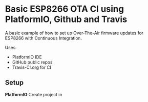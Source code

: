 # Basic ESP8266 OTA CI using PlatformIO, Github and Travis
 A basic example of how to set up Over-The-Air firmware updates for ESP8266 with Continuous Integration.
 
Uses:
 - PlatformIO IDE
 - GitHub public repos
 - Travis-CI.org for CI

## Setup
**PlatformIO**
Create project in 
<!--stackedit_data:
eyJoaXN0b3J5IjpbLTI3NzI3NTU2OSwtNTY4MDg4OTI5LC0xMT
c1MzEzNDU5LC0xNjUxODUzMF19
-->